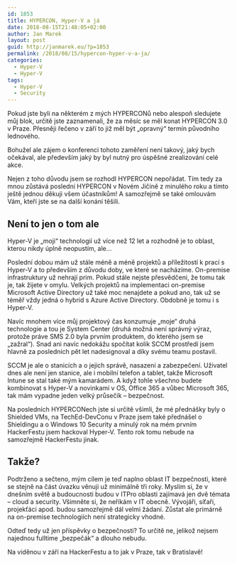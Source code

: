```yaml
---
id: 1853
title: HYPERCON, Hyper-V a já
date: 2018-08-15T21:48:05+02:00
author: Jan Marek
layout: post
guid: http://janmarek.eu/?p=1853
permalink: /2018/08/15/hypercon-hyper-v-a-ja/
categories:
  - Hyper-V
  - Hyper-V
tags:
  - Hyper-V
  - Security
---
```

Pokud jste byli na některém z mých HYPERCONů nebo alespoň sledujete můj blok, určitě jste zaznamenali, že za měsíc se měl konat HYPERCON 3.0 v Praze. Přesněji řečeno v září to již měl být &#8222;opravný&#8220; termín původního lednového.

Bohužel ale zájem o konferenci tohoto zaměření není takový, jaký bych očekával, ale především jaký by byl nutný pro úspěšné zrealizování celé akce.

Nejen z toho důvodu jsem se rozhodl HYPERCON nepořádat. Tím tedy za mnou zůstává poslední HYPERCON v Novém Jičíně z minulého roku a tímto ještě jednou děkuji všem účastníkům! A samozřejmě se také omlouvám Vám, kteří jste se na další konání těšili.

## Není to jen o tom ale

Hyper-V je &#8222;mojí&#8220; technologií už více než 12 let a rozhodně je to oblast, kterou nikdy úplně neopustím, ale&#8230;

Poslední dobou mám už stále méně a méně projektů a příležitostí k prací s Hyper-V a to především z důvodu doby, ve které se nacházíme. On-premise infrastruktury už nehrají prim. Pokud stále nejste přesvědčeni, že tomu tak je, tak žijete v omylu. Velkých projektů na implementaci on-premise Microsoft Active Directory už také moc nenajdete a pokud ano, tak už se téměř vždy jedná o hybrid s Azure Active Directory. Obdobně je tomu i s Hyper-V.

Navíc mnohem více můj projektový čas konzumuje &#8222;moje&#8220; druhá technologie a tou je System Center (druhá možná není správný výraz, protože práve SMS 2.0 byla prvním produktem, do kterého jsem se &#8222;zažral&#8220;). Snad ani navíc nedokážu spočítat kolik SCCM prostředí jsem hlavně za posledních pět let nadesignoval a díky svému teamu postavil.

SCCM je ale o stanicích a o jejich správě, nasazení a zabezpečení. Uživatel dnes ale není jen stanice, ale i mobilní telefon a tablet, takže Microsoft Intune se stal také mým kamarádem. A když tohle všechno budete kombinovat s Hyper-V a novinkami v OS, Office 365 a vůbec Microsoft 365, tak mám vypadne jeden velký průsečík &#8211; bezpečnost.

Na posledních HYPERCONech jste si určitě všimli, že mé přednášky byly o Shielded VMs, na TechEd-DevConu v Praze jsem také přednášel o Shieldingu a o Windows 10 Security a minulý rok na mém prvním HackerFestu jsem hackoval Hyper-V. Tento rok tomu nebude na samozřejmě HackerFestu jinak.

## Takže?

Podtrženo a sečteno, mým cílem je teď naplno oblast IT bezpečnosti, které se stejně na část úvazku věnuji už minimálně tři roky. Myslím si, že v dnešním světě a budoucnosti budou v ITPro oblasti zajímavá jen dvě témata &#8211; cloud a security. Všimněte si, že neříkám v IT obecně. Vývojáři, síťaři, projekťáci apod. budou samozřejmě dál velmi žádaní. Zůstat ale primárně na on-premise technologiích není strategicky vhodné.

Odteď tedy už jen příspěvky o bezpečnosti? To určitě ne, jelikož nejsem najednou fulltime &#8222;bezpečák&#8220; a dlouho nebudu.

Na viděnou v září na HackerFestu a to jak v Praze, tak v Bratislavě!